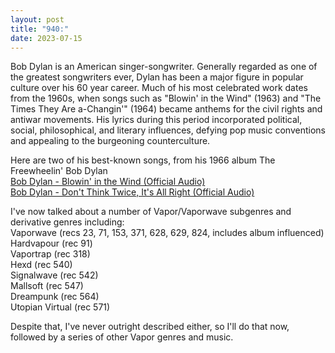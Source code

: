 ```yaml
---
layout: post
title: "940:"
date: 2023-07-15
---
```


Bob Dylan is an American singer-songwriter. Generally regarded as one of the greatest songwriters ever, Dylan has been a major figure in popular culture over his 60 year career. Much of his most celebrated work dates from the 1960s, when songs such as "Blowin' in the Wind" (1963) and "The Times They Are a-Changin'" (1964) became anthems for the civil rights and antiwar movements. His lyrics during this period incorporated political, social, philosophical, and literary influences, defying pop music conventions and appealing to the burgeoning counterculture.

Here are two of his best-known songs, from his 1966 album The Freewheelin' Bob Dylan  
[Bob Dylan \- Blowin' in the Wind (Official Audio)](https://youtu.be/MMFj8uDubsE)  
[Bob Dylan \- Don't Think Twice, It's All Right (Official Audio)](https://youtu.be/1iHhWh9FtsQ)

I've now talked about a number of Vapor/Vaporwave subgenres and derivative genres including:  
Vaporwave (recs 23, 71, 153, 371, 628, 629, 824, includes album influenced)  
Hardvapour (rec 91\)  
Vaportrap (rec 318\)  
Hexd (rec 540\)  
Signalwave (rec 542\)  
Mallsoft (rec 547\)  
Dreampunk (rec 564\)  
Utopian Virtual (rec 571\)

Despite that, I've never outright described either, so I'll do that now, followed by a series of other Vapor genres and music.
